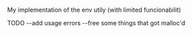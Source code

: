 My implementation of the env utily (with limited funcionabilit)

TODO
--add usage errors
--free some things that got malloc'd
